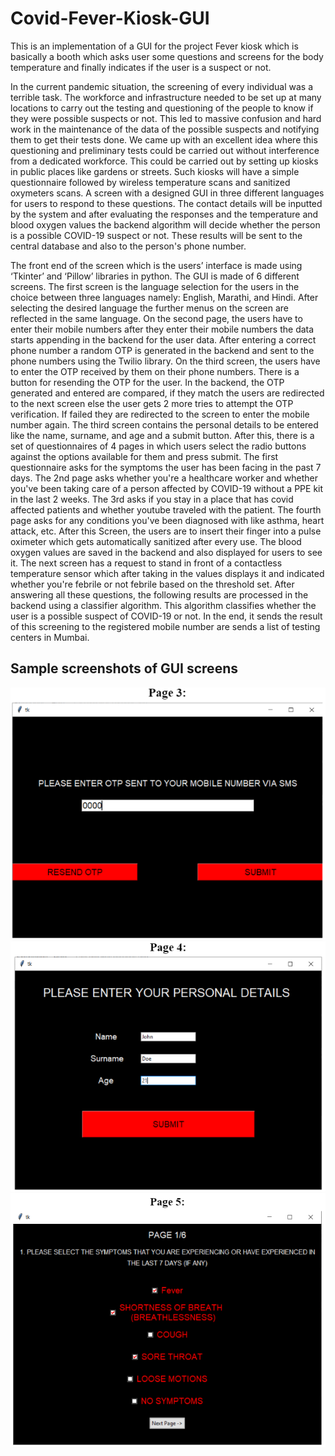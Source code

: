 # Covid-Fever-Kiosk-GUI
This is an implementation of a GUI for the project Fever kiosk which is basically a booth which asks user some questions and screens for the body temperature and finally indicates if the user is a suspect or not.

In the current pandemic situation, the screening of every individual was a terrible task. The workforce and infrastructure needed to be set up at many locations to carry out the testing and questioning of the people to know if they were possible suspects or not. This led to massive confusion and hard work in the maintenance of the data of the possible suspects and notifying them to get their tests done. We came up with an excellent idea where this questioning and preliminary tests could be carried out without interference from a dedicated workforce. This could be carried out by setting up kiosks in public places like gardens or streets. Such kiosks will have a simple questionnaire followed by wireless temperature scans and sanitized oxymeters scans. A screen with a designed GUI in three different languages for users to respond to these questions. The contact details will be inputted by the system and after evaluating the responses and the temperature and blood oxygen values the backend algorithm will decide whether the person is a possible COVID-19 suspect or not. These results will be sent to the central database and also to the person's phone number.

The front end of the screen which is the users’ interface is made using ‘Tkinter’ and ‘Pillow’ libraries in python. The GUI is made of 6 different screens. The first screen is the language selection for the users in the choice between three languages namely: English, Marathi, and Hindi. After selecting the desired language the further menus on the screen are reflected in the same language. On the second page, the users have to enter their mobile numbers after they enter their mobile numbers the data starts appending in the backend for the user data. After entering a correct phone number a random OTP is generated in the backend and sent to the phone numbers using the Twilio library. On the third screen, the users have to enter the OTP received by them on their phone numbers. There is a button for resending the OTP for the user. In the backend, the OTP generated and entered are compared, if they match the users are redirected to the next screen else the user gets 2 more tries to attempt the OTP verification. If failed they are redirected to the screen to enter the mobile number again. The third screen contains the personal details to be entered like the name, surname, and age and a submit button. After this, there is a set of questionnaires of 4 pages in which users select the radio buttons against the options available for them and press submit. The first questionnaire asks for the symptoms the user has been facing in the past 7 days. The 2nd page asks whether you're a healthcare worker and whether you've been taking care of a person affected by COVID-19 without a PPE kit in the last 2 weeks. The 3rd asks if you stay in a place that has covid affected patients and whether youtube traveled with the patient. The fourth page asks for any conditions you've been diagnosed with like asthma, heart attack, etc. After this Screen, the users are to insert their finger into a pulse oximeter which gets automatically sanitized after every use. The blood oxygen values are saved in the backend and also displayed for users to see it. The next screen has a request to stand in front of a contactless temperature sensor which after taking in the values displays it and indicated whether you're febrile or not febrile based on the threshold set. After answering all these questions, the following results are processed in the backend using a classifier algorithm. This algorithm classifies whether the user is a possible suspect of COVID-19 or not. In the end, it sends the result of this screening to the registered mobile number are sends a list of testing centers in Mumbai.

## Sample screenshots of GUI screens
![My Image](src/Screenshot%202023-12-04%20225352.png)
![My Image](src/Screenshot%202023-12-04%20225401.png)
![My Image](src/Screenshot%202023-12-04%20225415.png)

